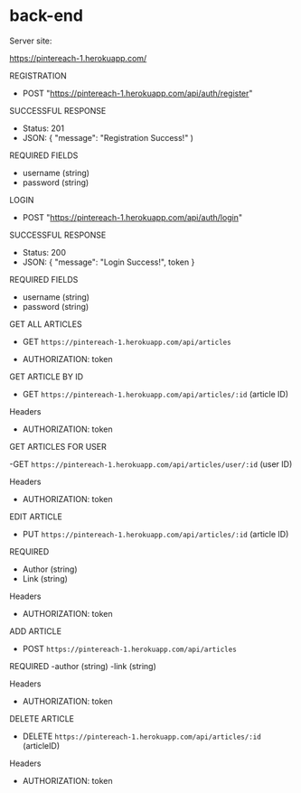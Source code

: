 # back-end

Server site:

https://pintereach-1.herokuapp.com/

REGISTRATION

- POST "https://pintereach-1.herokuapp.com/api/auth/register"

SUCCESSFUL RESPONSE

- Status: 201
- JSON: { "message": "Registration Success!" )

REQUIRED FIELDS

- username (string)
- password (string)

LOGIN

- POST "https://pintereach-1.herokuapp.com/api/auth/login"

SUCCESSFUL RESPONSE

- Status: 200
- JSON: { "message": "Login Success!", token }

REQUIRED FIELDS

- username (string)
- password (string)

GET ALL ARTICLES

- GET `https://pintereach-1.herokuapp.com/api/articles`

- AUTHORIZATION: token

GET ARTICLE BY ID

- GET `https://pintereach-1.herokuapp.com/api/articles/:id` (article ID)

Headers

- AUTHORIZATION: token

GET ARTICLES FOR USER

-GET `https://pintereach-1.herokuapp.com/api/articles/user/:id` (user ID)

Headers

- AUTHORIZATION: token

EDIT ARTICLE

- PUT `https://pintereach-1.herokuapp.com/api/articles/:id` (article ID)

REQUIRED

- Author (string)
- Link (string)

Headers

- AUTHORIZATION: token

ADD ARTICLE

- POST `https://pintereach-1.herokuapp.com/api/articles`

REQUIRED
-author (string)
-link (string)

Headers

- AUTHORIZATION: token

DELETE ARTICLE

- DELETE `https://pintereach-1.herokuapp.com/api/articles/:id` (articleID)

Headers

- AUTHORIZATION: token
